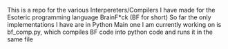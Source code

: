 This is a repo for the various Interpereters/Compilers I have made for the Esoteric programming language BrainF*ck (BF for short)
So far the only implementations I have are in Python
Main one I am currently working on is bf_comp.py, which compiles BF code into python code and runs it in the same file
